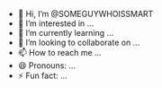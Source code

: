 - 👋 Hi, I’m @SOMEGUYWHOISSMART
- 👀 I’m interested in ...
- 🌱 I’m currently learning ...
- 💞️ I’m looking to collaborate on ...
- 📫 How to reach me ...
- 😄 Pronouns: ...
- ⚡ Fun fact: ...

<!---
SOMEGUYWHOISSMART/SOMEGUYWHOISSMART is a ✨ special ✨ repository because its `README.md` (this file) appears on your GitHub profile.
You can click the Preview link to take a look at your changes.
--->
